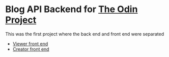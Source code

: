 # Blog API Backend for [The Odin Project](https://www.theodinproject.com/)

This was the first project where the back end and front end were separated

- [Viewer front end]()
- [Creator front end](https://github.com/aRav3n/blog_api_frontend_creator)
